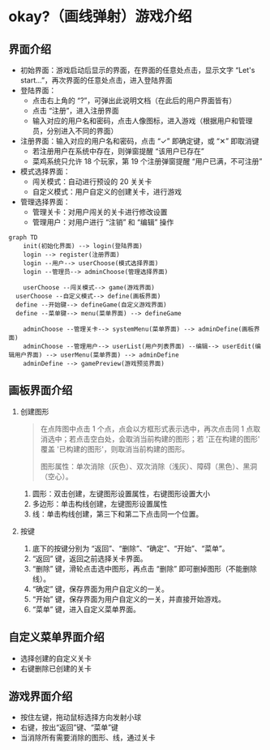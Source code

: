 # okay?（画线弹射）游戏介绍



## 界面介绍

- 初始界面：游戏启动后显示的界面，在界面的任意处点击，显示文字 “Let's start...”，再次界面的任意处点击，进入登陆界面
- 登陆界面：
  - 点击右上角的 “?”，可弹出此说明文档（在此后的用户界面皆有）
  - 点击 “注册”，进入注册界面
  - 输入对应的用户名和密码，点击人像图标，进入游戏（根据用户和管理员，分别进入不同的界面）
- 注册界面：输入对应的用户名和密码，点击 “✓” 即确定键，或 “✕” 即取消键
  - 若注册用户在系统中存在，则弹窗提醒 “该用户已存在”
  - 菜鸡系统只允许 18 个玩家，第 19 个注册弹窗提醒 “用户已满，不可注册”
- 模式选择界面：
  - 闯关模式：自动进行预设的 20 关关卡
  - 自定义模式：用户自定义的创建关卡，进行游戏
- 管理选择界面：
  - 管理关卡：对用户闯关的关卡进行修改设置
  - 管理用户：对用户进行 “注销” 和 “编辑” 操作

```mermaid
graph TD
	init(初始化界面) --> login(登陆界面)
	login --> register(注册界面)
	login --用户--> userChoose(模式选择界面)
	login --管理员--> adminChoose(管理选择界面)
	
	userChoose --闯关模式--> game(游戏界面)
  userChoose --自定义模式--> define(画板界面)
  define --开始键--> defineGame(自定义游戏界面)
  define --菜单键--> menu(菜单界面) --> defineGame
	
	adminChoose --管理关卡--> systemMenu(菜单界面) --> adminDefine(画板界面)
	adminChoose --管理用户--> userList(用户列表界面) --编辑--> userEdit(编辑用户界面) --> userMenu(菜单界面) --> adminDefine
	adminDefine --> gamePreview(游戏预览界面)
```

## 画板界面介绍

1. 创建图形

   > 在点阵图中点击 1 个点，点会以方框形式表示选中，再次点击同 1 点取消选中；若点击空白处，会取消当前构建的图形；若 '正在构建的图形' 覆盖 '已构建的图形'，则取消当前构建的图形。
   >
   > 图形属性：单次消除（灰色）、双次消除（浅灰）、障碍（黑色）、黑洞（空心）。

   1. 圆形：双击创建，左键图形设置属性，右键图形设置大小
   2. 多边形：单击构线创建，左键图形设置属性
   3. 线：单击构线创建，第三下和第二下点击同一个位置。

2. 按键
   1. 底下的按键分别为 “返回”、“删除”、“确定”、“开始”、“菜单”。
   2. “返回” 键，返回之前选择关卡界面。
   3. “删除” 键，滑轮点击选中图形，再点击 “删除” 即可删掉图形（不能删除线）。
   4. “确定” 键，保存界面为用户自定义的一关。
   5. “开始” 键，保存界面为用户自定义的一关，并直接开始游戏。
   6. “菜单” 键，进入自定义菜单界面。

## 自定义菜单界面介绍

- 选择创建的自定义关卡
- 右键删除已创建的关卡

## 游戏界面介绍

- 按住左键，拖动鼠标选择方向发射小球
- 右键，按出“返回”键、“菜单”键
- 当消除所有需要消除的图形、线，通过关卡
